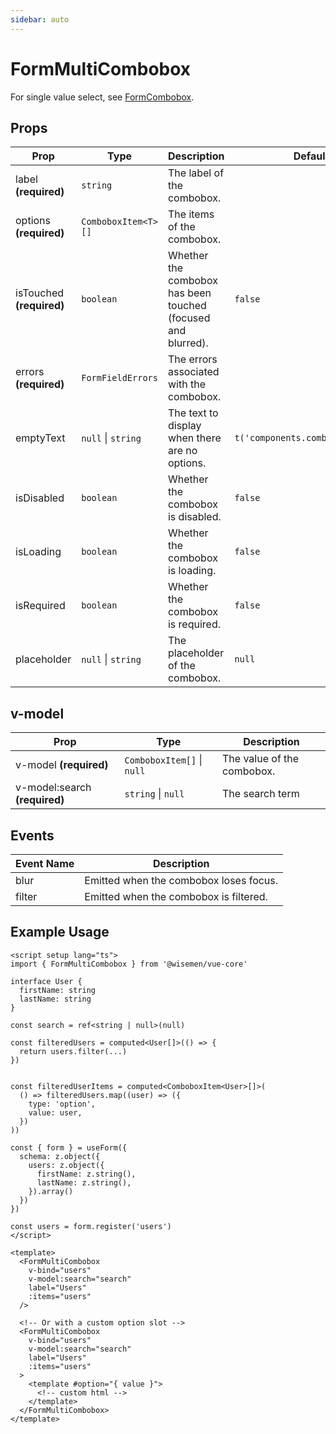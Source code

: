 ```yaml
---
sidebar: auto
---
```


# FormMultiCombobox

For single value select, see [FormCombobox](/components/form-combobox.md).

## Props

| Prop       | Type                      | Description                                                  | Default          |
|------------|---------------------------|--------------------------------------------------------------|------------------|
| label **(required)**      | `string`                  | The label of the combobox.                                   |                 |
| options **(required)**    | `ComboboxItem<T>[]`           | The items of the combobox.                                 |                 |
| isTouched **(required)**  | `boolean`                 | Whether the combobox has been touched (focused and blurred). | `false`          |
| errors **(required)**     | `FormFieldErrors`         | The errors associated with the combobox.                     |                 |
| emptyText  | `null` \| `string`          | The text to display when there are no options.               | `t('components.combobox.empty')` |
| isDisabled | `boolean`                 | Whether the combobox is disabled.                            | `false`          |
| isLoading  | `boolean`                 | Whether the combobox is loading.                             | `false`          |
| isRequired | `boolean`                 | Whether the combobox is required.                            | `false`          |
| placeholder| `null` \| `string`          | The placeholder of the combobox.                             | `null`           |

## v-model

| Prop       | Type          | Description                               |
|------------|---------------|-------------------------------------------|
| v-model **(required)** | `ComboboxItem[]` \| `null` | The value of the combobox.                |
| v-model:search **(required)** | `string` \| `null` | The search term                |

## Events

| Event Name  | Description                                          |
|-------------|------------------------------------------------------|
| blur        | Emitted when the combobox loses focus.               |
| filter      | Emitted when the combobox is filtered.              |

## Example Usage

```vue
<script setup lang="ts">
import { FormMultiCombobox } from '@wisemen/vue-core'

interface User {
  firstName: string
  lastName: string
}

const search = ref<string | null>(null)

const filteredUsers = computed<User[]>(() => {
  return users.filter(...)
})


const filteredUserItems = computed<ComboboxItem<User>[]>(
  () => filteredUsers.map((user) => ({
    type: 'option',
    value: user,
  })
))

const { form } = useForm({
  schema: z.object({
    users: z.object({
      firstName: z.string(),
      lastName: z.string(),
    }).array()
  })
})

const users = form.register('users')
</script>

<template>
  <FormMultiCombobox
    v-bind="users"
    v-model:search="search"
    label="Users"
    :items="users"
  />

  <!-- Or with a custom option slot -->
  <FormMultiCombobox 
    v-bind="users"
    v-model:search="search"
    label="Users"
    :items="users"
  >
    <template #option="{ value }">
      <!-- custom html -->
    </template>
  </FormMultiCombobox>
</template>
